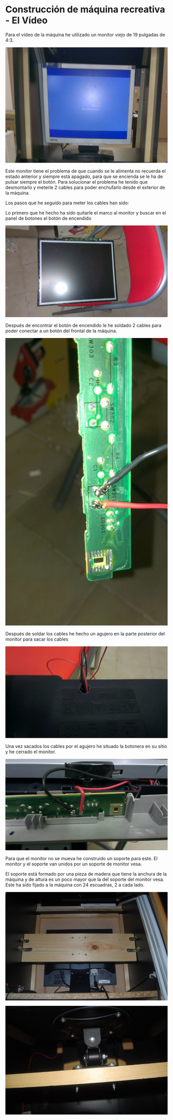 # Construcción de máquina recreativa - El Vídeo

Para el vídeo de la máquina he utilizado un monitor viejo de 19 pulgadas de 4:3.

![Video_01](../imagenes/recreativa/Video_01.jpg "Monitor")

Este monitor tiene el problema de que cuando se le alimenta no recuerda el estado anterior y siempre está apagado, para que  se encienda se le ha de pulsar siempre el botón.
Para solucionar el problema he tenido que desmontarlo y meterle 2 cables para poder enchufarlo desde el exterior de la máquina.

Los pasos que he seguido para meter los cables han sido:

Lo primero que he hecho ha sido quitarle el marco al monitor y buscar en el panel de botones el botón de encendido

![Video_02](../imagenes/recreativa/Video_02.jpg "Monitor sin su marco")

Después de encontrar el botón de encendido le he soldado 2 cables para poder conectar a un botón del frontal de la máquina.

![Video_03](../imagenes/recreativa/Video_03.jpg "Detalle de la botonera con los 2 cables soldados")

Después de soldar los cables he hecho un agujero en la parte posterior del monitor para sacar los cables

![Video_04](../imagenes/recreativa/Video_04.jpg "Detalle del agujero hecho para sacar los cables")

Una vez sacados los cables por el agujero he situado la botonera en su sitio y he cerrado el monitor.

![Video_05](../imagenes/recreativa/Video_05.jpg "Detalle de la botonera en su sitio con los cables ya soldados")

Para que el monitor no se mueva he construido un soporte para este. El monitor y el soporte van unidos por un soporte de monitor vesa.

El soporte está formado por una pieza de madera que tiene la anchura de la máquina y de altura es un poco mayor que la del soporte del monitor vesa. Este ha sido fijado a la máquina con 24 escuadras, 2 a cada lado.

![Video_06](../imagenes/recreativa/Video_06.jpg "Soporte monitor")

![Video_07](../imagenes/recreativa/Video_07.jpg "Conexión del monitor al soporte")
